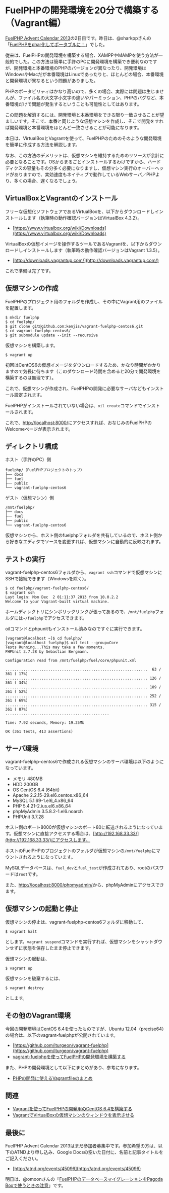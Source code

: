# FuelPHPの開発環境を20分で構築する（Vagrant編）

[FuelPHP Advent Calendar 2013](http://atnd.org/events/45096)の2日目です。昨日は、@sharkppさんの「[FuelPHPをphar化してポータブルに！](http://www.sharkpp.net/blog/2013/12/01/fuelphp-advent-calendar-2013-1st-day.html)」でした。

従来は、FuelPHPの開発環境を構築する場合、XAMPPやMAMPを使う方法が一般的でした。この方法は簡単に手許のPCに開発環境を構築でき便利なのですが、開発環境と本番環境のPHPのバージョンが異なったり、開発環境はWindowsやMacだが本番環境はLinuxであったりと、ほとんどの場合、本番環境と開発環境が異なるという問題がありました。

PHPのポータビリティはかなり高いので、多くの場合、実際には問題は生じませんが、ファイル名の大文字小文字の違いやパーミッション、PHPのバグなど、本番環境だけで問題が発生するということも可能性としてはあります。

この問題を解消するには、開発環境と本番環境をできる限り一致させることが望ましいです。そこで、本番と同じような仮想マシンを作成し、そこで開発をすれば開発環境と本番環境をほとんど一致させることが可能になります。

本日は、VirtualBoxとVagrantを使って、FuelPHPのためのそのような開発環境を簡単に作成する方法を解説します。

なお、この方法のデメリットは、仮想マシンを維持するためのリソースが余計に必要となることです。OSからまるごとインストールするわけですから、ハードディクスの容量もその分多く必要になりますし、仮想マシン実行のオーバーヘッドがありますので、実効速度もネイティブで動作しているWebサーバ／PHPより、多くの場合、遅くなるでしょう。

## VirtualBoxとVagrantのインストール

フリーな仮想化ソフトウェアであるVirtualBoxを、以下からダウンロードしインストールします（執筆時の動作確認バージョンはVirtualBox 4.3.2）。

-   [https://www.virtualbox.org/wiki/Downloads](https://www.virtualbox.org/wiki/Downloads)

VirtualBoxの仮想イメージを操作するツールであるVagrantを、以下からダウンロードしインストールします（執筆時の動作確認バージョンはVagrant 1.3.5）。

-   [http://downloads.vagrantup.com/](http://downloads.vagrantup.com/)

これで準備は完了です。

## 仮想マシンの作成

FuelPHPのプロジェクト用のフォルダを作成し、その中にVagrant用のファイルを配置します。

    $ mkdir fuelphp
    $ cd fuelphp/
    $ git clone git@github.com:kenjis/vagrant-fuelphp-centos6.git
    $ cd vagrant-fuelphp-centos6/
    $ git submodule update --init --recursive

仮想マシンを構築します。

    $ vagrant up

初回はCentOS6の仮想イメージをダウンロードするため、かなり時間がかかりますので気長に待ちます（このダウンロード時間を含めると20分で開発環境を構築するのは無理です）。

これで、仮想マシンが作成され、FuelPHPの開発に必要なサーバなどもインストール設定されます。

FuelPHPがインストールされていない場合は、`oil create`コマンドでインストールされます。

これで、[http://localhost:8000/](http://localhost:8000/)にアクセスすれば、おなじみのFuelPHPのWelcomeページが表示されます。

## ディレクトリ構成

ホスト（手許のPC）側

    fuelphp/（FuelPHPプロジェクトのトップ）
    ├── docs
    ├── fuel
    ├── public
    └── vagrant-fuelphp-centos6

ゲスト（仮想マシン）側

    /mnt/fuelphp/
    ├── docs
    ├── fuel
    ├── public
    └── vagrant-fuelphp-centos6

仮想マシンから、ホスト側のfuelphpフォルダを共有しているので、ホスト側から好きなエディタでソースを変更すれば、仮想マシンに自動的に反映されます。

## テストの実行

vagrant-fuelphp-centos6フォルダから、`vagrant ssh`コマンドで仮想マシンにSSHで接続できます（Windowsを除く）。

    $ cd fuelphp/vagrant-fuelphp-centos6/
    $ vagrant ssh
    Last login: Mon Dec  2 01:11:37 2013 from 10.0.2.2
    Welcome to your Vagrant-built virtual machine.

ホームディレクトリにシンボリックリンクが張ってあるので、`/mnt/fuelphp`フォルダには`~/fuelphp`でアクセスできます。

oilコマンドとphpunitもインストール済みなのですぐに実行できます。

    [vagrant@localhost ~]$ cd fuelphp/
    [vagrant@localhost fuelphp]$ oil test --group=Core
    Tests Running...This may take a few moments.
    PHPUnit 3.7.28 by Sebastian Bergmann.

    Configuration read from /mnt/fuelphp/fuel/core/phpunit.xml

    ...............................................................  63 / 361 ( 17%)
    ............................................................... 126 / 361 ( 34%)
    ............................................................... 189 / 361 ( 52%)
    ............................................................... 252 / 361 ( 69%)
    ............................................................... 315 / 361 ( 87%)
    ..............................................

    Time: 7.92 seconds, Memory: 19.25Mb

    OK (361 tests, 413 assertions)

## サーバ環境

vagrant-fuelphp-centos6で作成される仮想マシンのサーバ環境は以下のようになっています。

-   メモリ 480MB
-   HDD 200GB
-   OS CentOS 6.4 (64bit)
-   Apache 2.2.15-29.el6.centos.x86\_64
-   MySQL 5.1.69-1.el6\_4.x86\_64
-   PHP 5.4.21-2.ius.el6.x86\_64
-   phpMyAdmin 3.5.8.2-1.el6.noarch
-   PHPUnit 3.7.28

ホスト側のポート8000が仮想マシンのポート80に転送されるようになっています。仮想マシンに直接アクセスする場合は、[http://192.168.33.33/](http://192.168.33.33/)にアクセスします。

ホストのFuelPHPのプロジェクトのフォルダが仮想マシンの`/mnt/fuelphp`にマウントされるようになっています。

MySQLデータベースは、`fuel_dev`と`fuel_test`が作成されており、rootのパスワードは`root`です。

また、[http://localhost:8000/phpmyadmin/](http://localhost:8000/phpmyadmin/)から、phpMyAdminにアクセスできます。

## 仮想マシンの起動と停止

仮想マシンの停止は、vagrant-fuelphp-centos6フォルダに移動して、

    $ vagrant halt

とします。`vagrant suspend`コマンドを実行すれば、仮想マシンをシャットダウンせずに状態を保存したまま停止できます。

仮想マシンの起動は、

    $ vagrant up

仮想マシンを破棄するには、

    $ vagrant destroy

とします。

## その他のVagrant環境

今回の開発環境はCentOS 6.4を使ったものですが、Ubuntu 12.04（precise64）の場合は、以下のvagrant-fuelphpが公開されています。

-   [https://github.com/iturgeon/vagrant-fuelphp](https://github.com/iturgeon/vagrant-fuelphp)
-   [vagrant-fuelphpを使ってFuelPHPの開発環境を構築する](http://blog.a-way-out.net/blog/2013/11/13/fuelphp-vagrant-setup/)

また、PHPの開発環境として以下にまとめがあり、参考になります。

-   [PHPの開発に使えるVagrantfileのまとめ](http://www.engineyard.co.jp/blog/2013/vagrantfile-for-php/)

## 関連

-   [Vagrantを使ってFuelPHPの開発用のCentOS 6.4を構築する](http://blog.a-way-out.net/blog/2013/11/15/fuelphp-vagrant-centos/)
-   [VagrantでVirtualBoxの仮想マシンのウィンドウを表示させる](http://blog.a-way-out.net/blog/2013/11/20/vagrant-vb-gui-mode/)

## 最後に

FuelPHP Advent Calendar 2013はまだ参加者募集中です。参加希望の方は、以下のATNDより申し込み、Google Docsの空いた日付に、名前と記事タイトルをご記入ください。

-   [http://atnd.org/events/45096](http://atnd.org/events/45096)

明日は、@omoonさんの「[FuelPHPのデータベースマイグレーションをPagoda Boxで使うときの注意](http://blog.omoon.org/20131203/905)」です。
